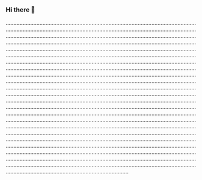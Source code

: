 ### Hi there 👋

....................................................................................................................................................................................................................................................................................................................................................................................................................................................................................................................................................................................................................................................................................................................................................................................................................................................................................................................................................................................................................................................................................................................................................................................................................................................................................................................................................................................................................................................................................................................................................................................................................................................................................................................................................................................................................................................................................................................................................................................................................................................................................................................................................................................................................................................................................................................................................................................................................................................................................................................................................................................................................................................................................................................................................................................................................................................................................................................................................................................................................................................